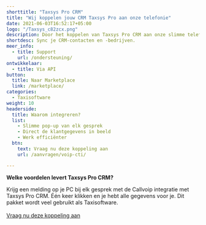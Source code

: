 ```yaml
---
shorttitle: "Taxsys Pro CRM"
title: "Wij koppelen jouw CRM Taxsys Pro aan onze telefonie"
date: 2021-06-03T16:52:17+05:00
logo: "/Taxsys_c82zcx.png"
description: Door het koppelen van Taxsys Pro CRM aan onze slimme telefonie werk je een stuk efficienter.
shortdesc: Sync je CRM-contacten en -bedrijven.
meer_info:
  - title: Support
    url: /ondersteuning/
ontwikkelaar:
  - title: Via API
button:
  title: Naar Marketplace
  link: /marketplace/
categories:
  - Taxisoftware
weight: 10
headerside:
  title: Waarom integreren?
  list:
    - Slimme pop-up van elk gesprek
    - Direct de klantgegevens in beeld
    - Werk efficiënter
  btn:
    text: Vraag nu deze koppeling aan
    url: /aanvragen/voip-cti/

---
```


**Welke voordelen levert Taxsys Pro CRM?**

Krijg een melding op je PC bij elk gesprek met de Callvoip integratie met Taxsys Pro CRM. Één keer klikken en je hebt alle gegevens voor je. Dit pakket wordt veel gebruikt als Taxisoftware.<br><br><a href="/aanvragen/voip-cti/" class="button">Vraag nu deze koppeling aan</a>
